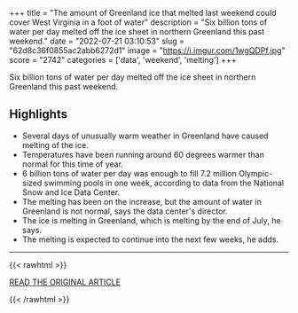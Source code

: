 +++
title = "The amount of Greenland ice that melted last weekend could cover West Virginia in a foot of water"
description = "Six billion tons of water per day melted off the ice sheet in northern Greenland this past weekend."
date = "2022-07-21 03:10:53"
slug = "62d8c36f0855ac2abb6272d1"
image = "https://i.imgur.com/1wgQDPf.jpg"
score = "2742"
categories = ['data', 'weekend', 'melting']
+++

Six billion tons of water per day melted off the ice sheet in northern Greenland this past weekend.

## Highlights

- Several days of unusually warm weather in Greenland have caused melting of the ice.
- Temperatures have been running around 60 degrees warmer than normal for this time of year.
- 6 billion tons of water per day was enough to fill 7.2 million Olympic-sized swimming pools in one week, according to data from the National Snow and Ice Data Center.
- The melting has been on the increase, but the amount of water in Greenland is not normal, says the data center's director.
- The ice is melting in Greenland, which is melting by the end of July, he says.
- The melting is expected to continue into the next few weeks, he adds.

---

{{< rawhtml >}}
  <p class="article-category">
    <a target="_blank" href="https://www.cnn.com/2022/07/20/world/greenland-heat-wave-ice-melting-climate/index.html">READ THE ORIGINAL ARTICLE</a>
  </p>
{{< /rawhtml >}}
